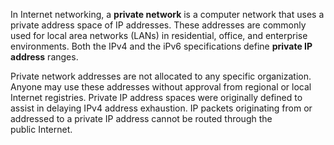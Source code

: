 In Internet networking, a **private network** is a computer network that uses a private address space of IP addresses. These addresses are commonly used for local area networks (LANs) in residential, office, and enterprise environments. Both the IPv4 and the iPv6 specifications define **private IP address** ranges.

Private network addresses are not allocated to any specific organization. Anyone may use these addresses without approval from regional or local Internet registries. Private IP address spaces were originally defined to assist in delaying IPv4 address exhaustion. IP packets originating from or addressed to a private IP address cannot be routed through the public Internet.